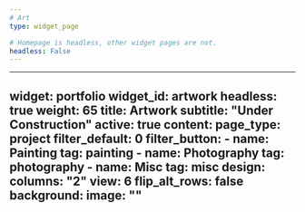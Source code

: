 ```yaml
---
# Art
type: widget_page

# Homepage is headless, other widget pages are not.
headless: False
---
```

---
widget: portfolio
widget_id: artwork
headless: true
weight: 65
title: Artwork
subtitle: "Under Construction"
active: true
content:
  page_type: project
  filter_default: 0
  filter_button:
    - name: Painting
      tag: painting
    - name: Photography
      tag: photography
    - name: Misc
      tag: misc
design:
  columns: "2"
  view: 6
  flip_alt_rows: false
  background:
    image: ""
---
